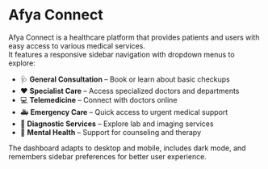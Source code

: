 # Afya Connect 

Afya Connect is a healthcare platform that provides patients and users with easy access to various medical services.  
It features a responsive sidebar navigation with dropdown menus to explore:

- 🩺 **General Consultation** – Book or learn about basic checkups  
- ❤️ **Specialist Care** – Access specialized doctors and departments  
- 💻 **Telemedicine** – Connect with doctors online  
- 🚑 **Emergency Care** – Quick access to urgent medical support  
- 🔬 **Diagnostic Services** – Explore lab and imaging services  
- 🧠 **Mental Health** – Support for counseling and therapy  

The dashboard adapts to desktop and mobile, includes dark mode, and remembers sidebar preferences for better user experience.
